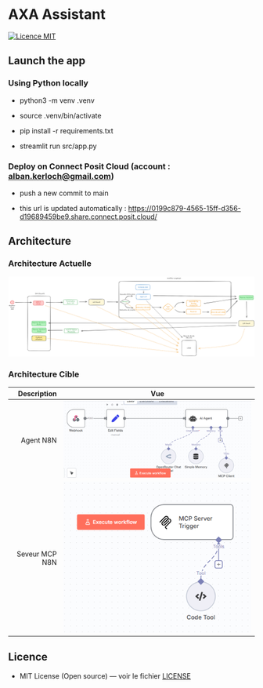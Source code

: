 # AXA Assistant

<p>
  <a href="LICENSE">
    <img alt="Licence MIT" src="https://img.shields.io/badge/License-MIT-yellow.svg"/>
  </a>
</p>

## Launch the app

### Using Python locally

- python3 -m venv .venv

- source .venv/bin/activate

- pip install -r requirements.txt

- streamlit run src/app.py


### Deploy on Connect Posit Cloud (account : alban.kerloch@gmail.com)

- push a new commit to main

- this url is updated automatically : https://0199c879-4565-15ff-d356-d19689459be9.share.connect.posit.cloud/

## Architecture

### Architecture Actuelle

![Diagramme d'architecture](doc/archi-actuelle.png)

### Architecture Cible

| Description | Vue  |
|---:|---|
| Agent N8N | ![Vue 1](doc/archi-n8n.png) |
| Seveur MCP N8N | ![Vue 2](doc/archi-mcp.png) |


## Licence

- MIT License (Open source) — voir le fichier [LICENSE](LICENSE)


